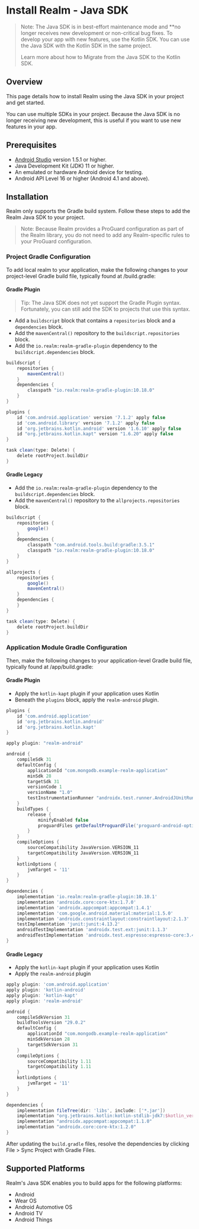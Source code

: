 # Install Realm - Java SDK
> Note:
> The Java SDK is in best-effort maintenance mode and **no longer receives
new development or non-critical bug fixes. To develop your app with new
features, use the Kotlin SDK. You can use the Java SDK
with the Kotlin SDK in the same project.
>
> Learn more about how to Migrate from the Java SDK to the Kotlin SDK.
>

## Overview
This page details how to install Realm using the Java SDK in your project
and get started.

You can use multiple SDKs in your project. Because the Java SDK is no longer
receiving new development, this is useful if you want to
use new features in your app.

## Prerequisites
- [Android Studio](https://developer.android.com/studio/index.html) version 1.5.1 or higher.
- Java Development Kit (JDK) 11 or higher.
- An emulated or hardware Android device for testing.
- Android API Level 16 or higher (Android 4.1 and above).

## Installation
Realm only supports the Gradle build system. Follow these steps
to add the Realm Java SDK to your project.

> Note:
> Because Realm provides a ProGuard configuration as part
of the Realm library, you do not need to add any
Realm-specific rules to your ProGuard configuration.
>

### Project Gradle Configuration
To add local realm to your application, make
the following changes to your project-level Gradle build
file, typically found at <project>/build.gradle:

#### Gradle Plugin

> Tip:
> The Java SDK does not yet support the Gradle Plugin syntax. Fortunately,
you can still add the SDK to projects that use this syntax.
>

- Add a `buildscript` block that contains a `repositories` block and a `dependencies` block.
- Add the `mavenCentral()` repository to the `buildscript.repositories` block.
- Add the `io.realm:realm-gradle-plugin` dependency to the `buildscript.dependencies` block.

```groovy
buildscript {
    repositories {
        mavenCentral()
    }
    dependencies {
        classpath "io.realm:realm-gradle-plugin:10.18.0"
    }
}

plugins {
    id 'com.android.application' version '7.1.2' apply false
    id 'com.android.library' version '7.1.2' apply false
    id 'org.jetbrains.kotlin.android' version '1.6.10' apply false
    id "org.jetbrains.kotlin.kapt" version "1.6.20" apply false
}

task clean(type: Delete) {
    delete rootProject.buildDir
}
```

#### Gradle Legacy

- Add the `io.realm:realm-gradle-plugin` dependency to the `buildscript.dependencies` block.
- Add the `mavenCentral()` repository to the `allprojects.repositories` block.

```groovy
buildscript {
    repositories {
        google()
    }
    dependencies {
        classpath "com.android.tools.build:gradle:3.5.1"
        classpath "io.realm:realm-gradle-plugin:10.18.0"
    }
}

allprojects {
    repositories {
        google()
        mavenCentral()
    }
    dependencies {
    }
}

task clean(type: Delete) {
    delete rootProject.buildDir
}
```

### Application Module Gradle Configuration
Then, make the following changes to your application-level
Gradle build file, typically found at <project>/app/build.gradle:

#### Gradle Plugin

- Apply the `kotlin-kapt` plugin if your application uses Kotlin
- Beneath the `plugins` block, apply the `realm-android` plugin.

```groovy
plugins {
    id 'com.android.application'
    id 'org.jetbrains.kotlin.android'
    id 'org.jetbrains.kotlin.kapt'
}

apply plugin: "realm-android"

android {
    compileSdk 31
    defaultConfig {
        applicationId "com.mongodb.example-realm-application"
        minSdk 28
        targetSdk 31
        versionCode 1
        versionName "1.0"
        testInstrumentationRunner "androidx.test.runner.AndroidJUnitRunner"
    }
    buildTypes {
        release {
            minifyEnabled false
            proguardFiles getDefaultProguardFile('proguard-android-optimize.txt'), 'proguard-rules.pro'
        }
    }
    compileOptions {
        sourceCompatibility JavaVersion.VERSION_11
        targetCompatibility JavaVersion.VERSION_11
    }
    kotlinOptions {
        jvmTarget = '11'
    }
}

dependencies {
    implementation 'io.realm:realm-gradle-plugin:10.10.1'
    implementation 'androidx.core:core-ktx:1.7.0'
    implementation 'androidx.appcompat:appcompat:1.4.1'
    implementation 'com.google.android.material:material:1.5.0'
    implementation 'androidx.constraintlayout:constraintlayout:2.1.3'
    testImplementation 'junit:junit:4.13.2'
    androidTestImplementation 'androidx.test.ext:junit:1.1.3'
    androidTestImplementation 'androidx.test.espresso:espresso-core:3.4.0'
}
```

#### Gradle Legacy

- Apply the `kotlin-kapt` plugin if your application uses Kotlin
- Apply the `realm-android` plugin

```groovy
apply plugin: 'com.android.application'
apply plugin: 'kotlin-android'
apply plugin: 'kotlin-kapt'
apply plugin: 'realm-android'

android {
    compileSdkVersion 31
    buildToolsVersion "29.0.2"
    defaultConfig {
        applicationId "com.mongodb.example-realm-application"
        minSdkVersion 28
        targetSdkVersion 31
    }
    compileOptions {
        sourceCompatibility 1.11
        targetCompatibility 1.11
    }
    kotlinOptions {
        jvmTarget = '11'
    }
}

dependencies {
    implementation fileTree(dir: 'libs', include: ['*.jar'])
    implementation "org.jetbrains.kotlin:kotlin-stdlib-jdk7:$kotlin_version"
    implementation "androidx.appcompat:appcompat:1.1.0"
    implementation "androidx.core:core-ktx:1.2.0"
}
```

After updating the `build.gradle` files, resolve the dependencies by
clicking File > Sync Project with Gradle Files.

## Supported Platforms
Realm's Java SDK enables you to build apps for the
following platforms:

- Android
- Wear OS
- Android Automotive OS
- Android TV
- Android Things
